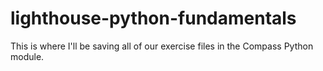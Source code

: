 # lighthouse-python-fundamentals
This is where I'll be saving all of our exercise files in the Compass Python module.
